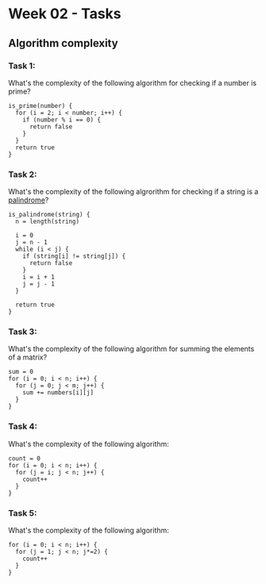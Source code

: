 # Week 02 - Tasks

## Algorithm complexity

### Task 1:

What's the complexity of the following algorithm for checking if a number is prime?

```
is_prime(number) {
  for (i = 2; i < number; i++) {
    if (number % i == 0) {
      return false
    }
  }
  return true
}
```

### Task 2:

What's the complexity of the following algrorithm for checking if a string is a [palindrome][1]?

```
is_palindrome(string) {
  n = length(string)

  i = 0
  j = n - 1
  while (i < j) {
    if (string[i] != string[j]) {
      return false
    }
    i = i + 1
    j = j - 1
  }

  return true
}
```

### Task 3:

What's the complexity of the following algorithm for summing the elements of a matrix?

```
sum = 0
for (i = 0; i < n; i++) {
  for (j = 0; j < m; j++) {
    sum += numbers[i][j]
  }
}
```

### Task 4:

What's the complexity of the following algorithm:


```
count = 0
for (i = 0; i < n; i++) {
  for (j = i; j < n; j++) {
    count++
  }
}
```

### Task 5:

What's the complexity of the following algorithm:

```
for (i = 0; i < n; i++) {
  for (j = 1; j < n; j*=2) {
    count++
  }
}
```


[1]: https://www.quora.com/What-are-examples-of-palindromes